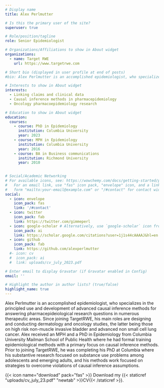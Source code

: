 ```yaml
---
# Display name
title: Alex Perlmutter

# Is this the primary user of the site?
superuser: true

# Role/position/tagline
role: Senior Epidemiologist

# Organizations/Affiliations to show in About widget
organizations:
  - name: Target RWE
    url: https://www.targetrwe.com

# Short bio (displayed in user profile at end of posts)
#bio: Alex Perlmutter is an accomplished epidemiologist, who specializes in the principled use and development of advanced causal inference methods for answering questions in substance use, dermatology, and cancer. He obtained his PhD from Columbia University in 2023. Alex's dissertation answered questions about the potential unintended consequences of vaping among adolescents as they age into young adulthood.

# Interests to show in About widget
interests:
  - Linking claims and clinical data
  - Causal inference methods in pharmacepidemiology
  - Oncology pharmacoepidemiology research

# Education to show in About widget
education:
  courses:
    - course: PhD in Epidemiology
      institution: Columbia University
      year: 2023
    - course: MPH in Epidemiology
      institution: Columbia University
      year: 2016
    - course: BA in Business communications
      institution: Richmond University
      year: 2010
      

# Social/Academic Networking
# For available icons, see: https://wowchemy.com/docs/getting-started/page-builder/#icons
#   For an email link, use "fas" icon pack, "envelope" icon, and a link in the
#   form "mailto:your-email@example.com" or "/#contact" for contact widget.
social:
  - icon: envelope
    icon_pack: fas
    link: '/#contact'
  - icon: twitter
    icon_pack: fab
    link: https://twitter.com/gimmeperl
  - icon: google-scholar # Alternatively, use `google-scholar` icon from `ai` icon pack
    icon_pack: ai
    link: https://scholar.google.com/citations?user=1j1s44cAAAAJ&hl=en
  - icon: github
    icon_pack: fab
    link: https://github.com/alexperlmutter
  #- icon: cv
  #  icon_pack: ai
  #  link: uploads/cv_july_2023.pdf

# Enter email to display Gravatar (if Gravatar enabled in Config)
email: ''

# Highlight the author in author lists? (true/false)
highlight_name: true
---
```


Alex Perlmutter is an accomplished epidemiologist, who specializes in the principled use and development of advanced causal inference methods for answering pharmacepideiological research questions in numerous therapeutic areas. Since joining TargetRWE, his main roles are designing and conducting dermatology and oncology studies, the latter being those on high risk non-muscle invasive bladder and advanced non small cell lung cancer. Alex received an MPH and a PhD in Epidemiology from Columbia University Mailman School of Public Health where he had formal training epidemiological methods with a primary focus on causal inference methods. Prior to joining TargetRWE, he was completing his PhD at Columbia where his substantive research focused on substance use problems among adolescents and emerging adults, and his methods work focused on strategies to overcome violations of causal inference assumptions.

{{< icon name="download" pack="fas" >}} Download my {{< staticref "uploads/cv_july_23.pdf" "newtab" >}}CV{{< /staticref >}}.

